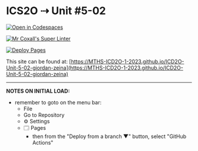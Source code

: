 # ICS2O ⇢ Unit #5-02

[![Open in Codespaces](https://classroom.github.com/assets/launch-codespace-7f7980b617ed060a017424585567c406b6ee15c891e84e1186181d67ecf80aa0.svg)](https://classroom.github.com/open-in-codespaces?assignment_repo_id=14881286)

[![Mr Coxall's Super Linter](https://github.com/MTHS-ICD2O-1-2023/ICD2O-Unit-5-02-giordan-zeina/workflows/Mr%20Coxall's%20Super%20Linter/badge.svg)](https://github.com/MTHS-ICD2O-1-2023/ICD2O-Unit-5-02-giordan-zeina/actions)

[![Deploy Pages](https://github.com/MTHS-ICD2O-1-2023/ICD2O-Unit-5-02-giordan-zeina/workflows/Deploy%20Pages/badge.svg)](https://github.com/MTHS-ICD2O-1-2023/ICD2O-Unit-5-02-giordan-zeina/actions)

This site can be found at: [https://MTHS-ICD2O-1-2023.github.io/ICD2O-Unit-5-02-giordan-zeina](https://MTHS-ICD2O-1-2023.github.io/ICD2O-Unit-5-02-giordan-zeina)

---

**NOTES ON INITIAL LOAD:**
- remember to goto on the menu bar:
  - File
  - Go to Repository
  - ⚙ Settings
  - 🗔 Pages
    - then from the "Deploy from a branch ▼" button, select "GitHub Actions"
